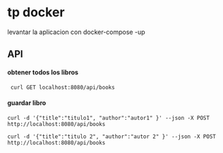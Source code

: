 
# tp docker

 levantar la aplicacion con  docker-compose -up


## API 

#### obtener todos los libros

```http
 curl GET localhost:8080/api/books
```

#### guardar libro

```http
curl -d '{"title":"titulo1", "author":"autor1" }' --json -X POST http://localhost:8080/api/books
```
```http
curl -d '{"title":"titulo 2", "author":"autor 2" }' --json -X POST http://localhost:8080/api/books
```
